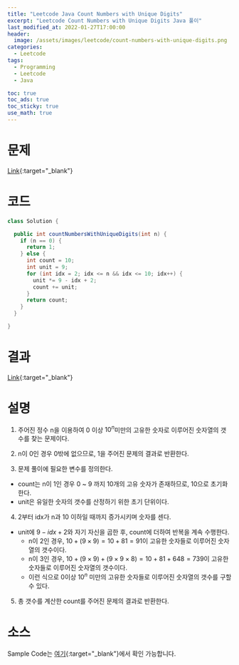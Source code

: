 ```yaml
---
title: "Leetcode Java Count Numbers with Unique Digits"
excerpt: "Leetcode Count Numbers with Unique Digits Java 풀이"
last_modified_at: 2022-01-27T17:00:00
header:
  image: /assets/images/leetcode/count-numbers-with-unique-digits.png
categories:
  - Leetcode
tags:
  - Programming
  - Leetcode
  - Java

toc: true
toc_ads: true
toc_sticky: true
use_math: true
---
```

# 문제
[Link](https://leetcode.com/problems/count-numbers-with-unique-digits/){:target="_blank"}

# 코드
```java
class Solution {

  public int countNumbersWithUniqueDigits(int n) {
    if (n == 0) {
      return 1;
    } else {
      int count = 10;
      int unit = 9;
      for (int idx = 2; idx <= n && idx <= 10; idx++) {
        unit *= 9 - idx + 2;
        count += unit;
      }
      return count;
    }
  }

}
```

# 결과
[Link](https://leetcode.com/submissions/detail/628883641/){:target="_blank"}

# 설명
1. 주어진 정수 n을 이용하여 0 이상 $10^{n}$미만의 고유한 숫자로 이루어진 숫자열의 갯수를 찾는 문제이다.

2. n이 0인 경우 0밖에 없으므로, 1을 주어진 문제의 결과로 반환한다.

3. 문제 풀이에 필요한 변수를 정의한다.
- count는 n이 1인 경우 0 ~ 9 까지 10개의 고유 숫자가 존재하므로, 10으로 초기화 한다.
- unit은 유일한 숫자의 갯수를 산정하기 위한 초기 단위이다.

4. 2부터 idx가 n과 10 이하일 때까지 증가시키며 숫자를 센다.
- unit에 $9 - idx + 2$와 자기 자신을 곱한 후, count에 더하여 반복을 계속 수행한다.
  - n이 2인 경우, $10 + (9 \times 9) = 10 + 81 = 91$이 고유한 숫자들로 이루어진 숫자열의 갯수이다.
  - n이 3인 경우, $10 + (9 \times 9) + (9 \times 9 \times 8) = 10 + 81 + 648 = 739$이 고유한 숫자들로 이루어진 숫자열의 갯수이다.
  - 이런 식으로 0이상 $10^{n}$ 미만의 고유한 숫자들로 이루어진 숫자열의 갯수를 구할 수 있다.

5. 총 갯수를 계산한 count를 주어진 문제의 결과로 반환한다.

# 소스
Sample Code는 [여기](https://github.com/GracefulSoul/leetcode/blob/master/src/main/java/gracefulsoul/problems/CountNumbersWithUniqueDigits.java){:target="_blank"}에서 확인 가능합니다.